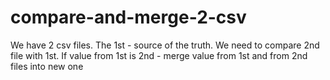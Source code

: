 # compare-and-merge-2-csv
We have 2 csv files.
The 1st - source of the truth. We need to compare 2nd file with 1st. If value from 1st is 2nd - merge value from 1st and from 2nd files into new one
